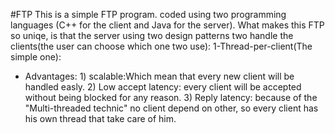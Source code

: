 #FTP
This is a simple FTP program.
coded using two programming languages (C++ for the client and Java for the server).
What makes this FTP so uniqe, is that the server using two design patterns two handle the clients(the user can choose which one two use):
1-Thread-per-client(The simple one): 
 * Advantages: 1)	 scalable:Which mean that every new client will be handled easly.
			   2)	 Low accept latency: every client will be accepted without being blocked for any reason.
			   3)	 Reply latency: because of the "Multi-threaded technic" no client depend on other, so every client has his own thread that take care of him.
			   